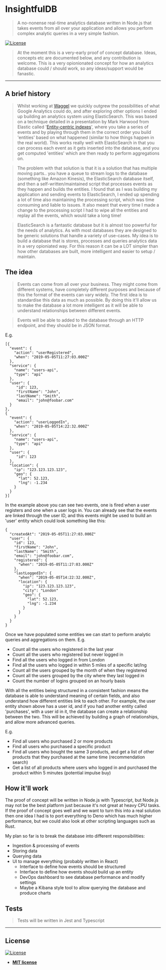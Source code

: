 # InsightfulDB

> A no-nonense real-time analytics database written in Node.js that takes events from all over your application and allows you perform complex analytic queries in a very simple fashion.

[![License](http://img.shields.io/:license-mit-blue.svg?style=flat-square)](http://badges.mit-license.org)

> At the moment this is a very-early proof of concept database. Ideas, concepts etc are documented below, and any contribution is welcome. This is a very opionionated concept for how an analytics database could / should work, so any ideas/support would be fanastic.

---

## A brief history

> Whilst working at [Waggel](https://www.waggel.co.uk) we quickly outgrew the possibilities of what Google Analytics could do, and after exploring other options I ended up building an analytics system using ElasticSearch. This was based on a technique detailed in a presentation by Mark Harwood from Elastic called '[Entity-centric indexes](https://www.elastic.co/videos/entity-centric-indexing-mark-harwood)', where you take a series of events and by playing through them in the correct order you build 'entities' based on what happened (similar to how things happen in the real world). This works really well with ElasticSearch in that you can process each event as it gets inserted into the database, and you get computed 'entities' which are then ready to perform aggregations on.

> The problem with that solution is that it is a solution that has multiple moving parts.. you have a queue to stream logs to the database (something like Amazon Kinesis), the ElasticSearch database itself, and then a self-written/maintained script that processes events as they happen and builds the entities. I found that as I was building my application and sending events to ElasticSearch, I ended up spending a lot of time also maintaining the processing script, which was time consuming and liable to issues. It also meant that every time I made a change to the processing script I had to wipe all the entities and replay all the events, which would take a long time!

> ElasticSearch is a fantastic database but it is almost too powerful for the needs of analytics. As with most databases they are designed to be generic solutions that handle a variety of use-cases. My idea is to build a database that is stores, processes and queries analytics data in a very opioniated way. For this reason it can be a LOT simpler than how other databases are built, more intelligent and easier to setup / maintain.

## The idea

> Events can come from all over your business. They might come from different systems, have completely different purposes and because of this the format of the events can vary widely. The first idea is to standardise this data as much as possible. By doing this it'll allow us to make the database a lot more intelligent as it will be able to understand relationships between different events.

> Events will be able to added to the database through an HTTP endpoint, and they should be in JSON format.

E.g.

```
[{
  "event": {
    "action": "userRegistered",
    "when": "2019-05-05T11:27:03.000Z"
  },
  "service": {
    "name": "users-api",
    "type": "api"
  },
  "user": {
     "id": 123,
     "firstName": "John",
     "lastName": "Smith",
     "email": "john@foobar.com"
  }
},
{
  "event": {
    "action": "userLoggedIn",
    "when": "2019-05-05T14:22:32.000Z"
  },
  "service": {
    "name": "users-api",
    "type": "api"
  },
  "user": {
     "id": 123
  },
  "location": {
    "ip": "123.123.123.123",
    "geo": {
      "lat": 52.123,
      "lng": -1.234
    }
  }
}]
```

In the example above you can see two events, one is fired when a user registers and one when a user logs in. You can already see that the events are linked through the user ID, and this events might be used to build an 'user' entity which could look something like this:

```
{
  "createdAt": "2019-05-05T11:27:03.000Z"
  "user": {
    "id": 123,
    "firstName": "John",
    "lastName": "Smith",
    "email": "john@foobar.com",
    "registered": {
      "when": "2019-05-05T11:27:03.000Z"
    },
    "lastLoggedIn": {
      "when": "2019-05-05T14:22:32.000Z",
      "location": {
        "ip": "123.123.123.123",
        "city": "London"
        "geo": {
          "lat": 52.123,
          "lng": -1.234
        }
      }
    }
  }
}
```

Once we have populated some entities we can start to perform analytic queries and aggregations on them.
E.g.

- Count all the users who registered in the last year
- Count all the users who registered but never logged in
- Find all the users who logged in from London
- Find all the users who logged in within 5 miles of a specific lat/lng
- Count all the users grouped by the month of when they registered
- Count all the users grouped by the city where they last logged in
- Count the number of logins grouped on an hourly basis

With all the entities being structured in a consistent fashion means the database is able to understand meaning of certain fields, and also understand how different entities link to each other. For example, the user entity shown above has a user id, and if you had another entity called 'purchases', with a user id in it, the database can create a relationship between the two. This will be achieved by building a graph of relationships, and allow more advanced queries.

E.g.

- Find all users who purchased 2 or more products
- Find all users who purchased a specific product
- Find all users who bought the same 3 products, and get a list of other products that they purchased at the same time (recommendation search)
- Get a list of all products where users who logged in and purchased the product within 5 minutes (potential impulse buy)

## How it'll work

The proof of concept will be written in Node.js with Typescript, but Node.js may not be the best platform just because it's not great at heavy CPU tasks. If the proof of concept goes well and we want to turn this into a real solution then one idea I had is to port everything to Deno which has much higher performance, but we could also look at other scripting languages such as Rust.

My plan so far is to break the database into different responsibilities:

- Ingestion & processing of events
- Storing data
- Querying data
- UI to manage everything (probably written in React)
  - Interface to define how events should be structured
  - Interface to define how events should build up an entity
  - DevOps dashboard to see database performance and modify settings
  - Maybe a Kibana style tool to allow querying the database and produce charts

## Tests

> Tests will be written in Jest and Typescript

---

## License

[![License](http://img.shields.io/:license-mit-blue.svg?style=flat-square)](http://badges.mit-license.org)

- **[MIT license](http://opensource.org/licenses/mit-license.php)**
